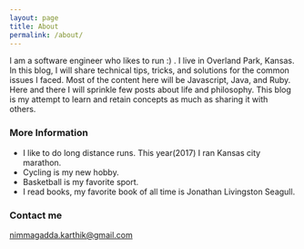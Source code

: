 ```yaml
---
layout: page
title: About
permalink: /about/
---
```


I am a software engineer who likes to run :) . I live in Overland Park, Kansas. In this blog, I will share technical tips, tricks, and solutions for the common issues I faced. Most of the content here will be Javascript, Java, and Ruby. Here and there I will sprinkle few posts about life and philosophy. This blog is my attempt to learn and retain concepts as much as sharing it with others.

### More Information

* I like to do long distance runs. This year(2017) I ran Kansas city marathon.
* Cycling is my new hobby.
* Basketball is my favorite sport.
* I read books, my favorite book of all time is Jonathan Livingston Seagull.

### Contact me

[nimmagadda.karthik@gmail.com](mailto:nimmagadda.karthik@gmail.com)